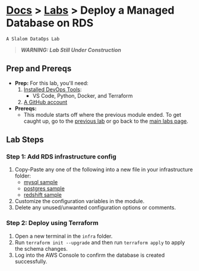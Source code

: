 # [Docs](../README.md) > [Labs](./index.md) > **Deploy a Managed Database on RDS**

`A Slalom DataOps Lab`

> _**WARNING: Lab Still Under Construction**_

## Prep and Prereqs

* **Prep:** For this lab, you'll need:
  1. [Installed DevOps Tools](../setup/index.html):
     * VS Code, Python, Docker, and Terraform
  2. [A GitHub account](./intro.md)
* **Prereqs:**
  * This module starts off where the previous module ended. To get caught up, go to the
    [previous lab](./extracts-as-code.md) or go back to the [main labs page](./index.md).

## Lab Steps

### Step 1: Add RDS infrastructure config

1. Copy-Paste any one of the following into a new file in your infrastructure folder:
   * [mysql sample](https://github.com/slalom-ggp/dataops-infra/blob/master/samples/mysql-on-aws/01_rds_mysql.tf)
   * [postgres sample](https://github.com/slalom-ggp/dataops-infra/blob/master/samples/postgres-on-aws/01_rds_postgres.tf)
   * [redshift sample](https://github.com/slalom-ggp/dataops-infra/blob/master/samples/redshift-dw/02_redshift.tf)
2. Customize the configuration variables in the module.
3. Delete any unused/unwanted configuration options or comments.

### Step 2: Deploy using Terraform

1. Open a new terminal in the `infra` folder.
2. Run `terraform init --upgrade` and then run `terraform apply` to apply the schema changes.
3. Log into the AWS Console to confirm the database is created successfully.

<!--

### Step 3: Add an automated load to the new database

1. Open the `singer-taps.tf` file created in the previous lab.
2. Add a `target` block into the singer-taps module, starting from the following sample code:

    ```tf
      ...
      target = {
        ...
      }
      ...
    ```

### Step 4: Run the database load

1. Open a terminal in your `infra` folder.
2. Run `terraform init && terraform apply`. When asked to confirm, type 'yes' to deploy the changes.
3. Run `terraform output`.
4. Copy-paste and run the singer database load command.

-->
